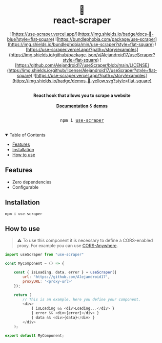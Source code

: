 <div align="center">
    <h1>
        📜
        <br />
        react-scraper
        <br />
    </h1>
</div>

<div align="center">

![https://use-scraper.vercel.app/](https://img.shields.io/badge/docs-📖-blue?style=flat-square)
![https://bundlephobia.com/package/use-scraper](https://img.shields.io/bundlephobia/min/use-scraper?style=flat-square)
![https://use-scraper.vercel.app/?path=/story/examples](https://img.shields.io/github/package-json/v/Alejandroid17/useScraper?style=flat-square)
![https://github.com/Alejandroid17/useScraper/blob/main/LICENSE](https://img.shields.io/github/license/Alejandroid17/useScraper?style=flat-square)
![https://use-scraper.vercel.app/?path=/story/examples](https://img.shields.io/badge/demos-🚀-yellow.svg?style=flat-square)

<br />
</div>

<div align="center"> 
<strong>React hook that allows you to scrape a website</strong>
<br />
<br />
<a href="https://use-scraper.vercel.app/)"><strong>Documentation</strong></a> & <a href="https://use-scraper.vercel.app/?path=/story/examples"><strong>demos</strong></a>
</div>

<div align="center"> 
<br />
<pre>npm i <a href="https://www.npmjs.com/package/use-scraper">use-scraper</a></pre>
<br />
</div>

<!-- TABLE OF CONTENTS -->

<details open>
    <summary>Table of Contents</summary>
    <ul>
        <li><a href="#features">Features</a></li>
        <li><a href="#installation">Installation</a></li>
        <li><a href="#how-to-use">How to use</a></li>
  </ul>
</details>


## Features

- Zero dependencies
- Configurable

## Installation

```shell
npm i use-scraper
```

## How to use

> :warning: To use this component it is necessary to define a CORS-enabled proxy. For example you can use [CORS-Anywhere](https://github.com/Rob--W/cors-anywhere).


```javascript
import useScraper from "use-scraper"

const MyComponent = () => {

    const { isLoading, data, error } = useScraper({
        url: 'https://github.com/Alejandroid17',
        proxyURL: '<proxy-url>'
    });

    return (
        // This is an example, here you define your component.
        <div>
            { isLoading && <div>Loading...</div> }
            { error && <div>{error}</div> }
            { data && <div>{data}</div> }
        </div>
    );

export default MyComponent;
```